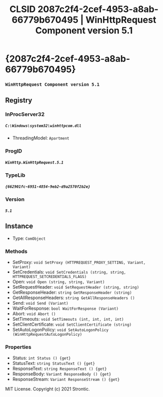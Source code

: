 ﻿---
title: "CLSID 2087c2f4-2cef-4953-a8ab-66779b670495 | WinHttpRequest Component version 5.1"
excerpt: What is COM-Object CLSID 2087c2f4-2cef-4953-a8ab-66779b670495?
---

# {2087c2f4-2cef-4953-a8ab-66779b670495}

### `WinHttpRequest Component version 5.1`

## Registry


### InProcServer32

##### `C:\Windows\system32\winhttpcom.dll`
* ThreadingModel: `Apartment`

### ProgID

##### `WinHttp.WinHttpRequest.5.1`

### TypeLib

##### `{662901fc-6951-4854-9eb2-d9a2570f2b2e}`

### Version

##### `5.1`

## Instance

* Type: `ComObject`

### Methods

* SetProxy: `void SetProxy (HTTPREQUEST_PROXY_SETTING, Variant, Variant)`
* SetCredentials: `void SetCredentials (string, string, HTTPREQUEST_SETCREDENTIALS_FLAGS)`
* Open: `void Open (string, string, Variant)`
* SetRequestHeader: `void SetRequestHeader (string, string)`
* GetResponseHeader: `string GetResponseHeader (string)`
* GetAllResponseHeaders: `string GetAllResponseHeaders ()`
* Send: `void Send (Variant)`
* WaitForResponse: `bool WaitForResponse (Variant)`
* Abort: `void Abort ()`
* SetTimeouts: `void SetTimeouts (int, int, int, int)`
* SetClientCertificate: `void SetClientCertificate (string)`
* SetAutoLogonPolicy: `void SetAutoLogonPolicy (WinHttpRequestAutoLogonPolicy)`

### Properties

* Status: `int Status () {get} `
* StatusText: `string StatusText () {get} `
* ResponseText: `string ResponseText () {get} `
* ResponseBody: `Variant ResponseBody () {get} `
* ResponseStream: `Variant ResponseStream () {get} `

MIT License. Copyright (c) 2021 Strontic.


